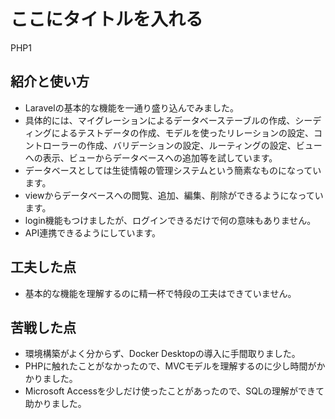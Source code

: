 # ここにタイトルを入れる
PHP1
## 紹介と使い方

  - Laravelの基本的な機能を一通り盛り込んでみました。
  - 具体的には、マイグレーションによるデータベーステーブルの作成、シーディングによるテストデータの作成、モデルを使ったリレーションの設定、コントローラーの作成、バリデーションの設定、ルーティングの設定、ビューへの表示、ビューからデータベースへの追加等を試しています。
  - データベースとしては生徒情報の管理システムという簡素なものになっています。
  - viewからデータベースへの閲覧、追加、編集、削除ができるようになっています。
  - login機能もつけましたが、ログインできるだけで何の意味もありません。
  - API連携できるようにしています。

## 工夫した点
  - 基本的な機能を理解するのに精一杯で特段の工夫はできていません。

## 苦戦した点
  - 環境構築がよく分からず、Docker Desktopの導入に手間取りました。
  - PHPに触れたことがなかったので、MVCモデルを理解するのに少し時間がかかりました。
  - Microsoft Accessを少しだけ使ったことがあったので、SQLの理解ができて助かりました。
